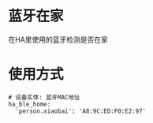 # 蓝牙在家
在HA里使用的蓝牙检测是否在家

# 使用方式

```
# 设备实体: 蓝牙MAC地址
ha_ble_home:
  'person.xiaobai': 'A8:9C:ED:F0:E2:97'

```